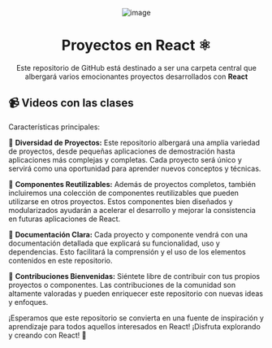 <div align="center">

![image](https://github.com/omar49511/proyectos-react/assets/72781778/788719a9-1e4f-4ade-b5e5-2f1b20108e30)

# Proyectos en React ⚛️

Este repositorio de GitHub está destinado a ser una carpeta central que albergará varios emocionantes proyectos desarrollados con **React**

</div>

## 📹 Videos con las clases


Características principales:

🔷 **Diversidad de Proyectos:** Este repositorio albergará una amplia variedad de proyectos, desde pequeñas aplicaciones de demostración hasta aplicaciones más complejas y completas. Cada proyecto será único y servirá como una oportunidad para aprender nuevos conceptos y técnicas.

🔷 **Componentes Reutilizables:** Además de proyectos completos, también incluiremos una colección de componentes reutilizables que pueden utilizarse en otros proyectos. Estos componentes bien diseñados y modularizados ayudarán a acelerar el desarrollo y mejorar la consistencia en futuras aplicaciones de React.

🔷 **Documentación Clara:** Cada proyecto y componente vendrá con una documentación detallada que explicará su funcionalidad, uso y dependencias. Esto facilitará la comprensión y el uso de los elementos contenidos en este repositorio.

🔷 **Contribuciones Bienvenidas:** Siéntete libre de contribuir con tus propios proyectos o componentes. Las contribuciones de la comunidad son altamente valoradas y pueden enriquecer este repositorio con nuevas ideas y enfoques.

¡Esperamos que este repositorio se convierta en una fuente de inspiración y aprendizaje para todos aquellos interesados en React! ¡Disfruta explorando y creando con React! 🎉
